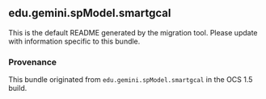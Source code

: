 
## edu.gemini.spModel.smartgcal

This is the default README generated by the migration tool. Please update with information specific to this bundle.

### Provenance

This bundle originated from `edu.gemini.spModel.smartgcal` in the OCS 1.5 build. 